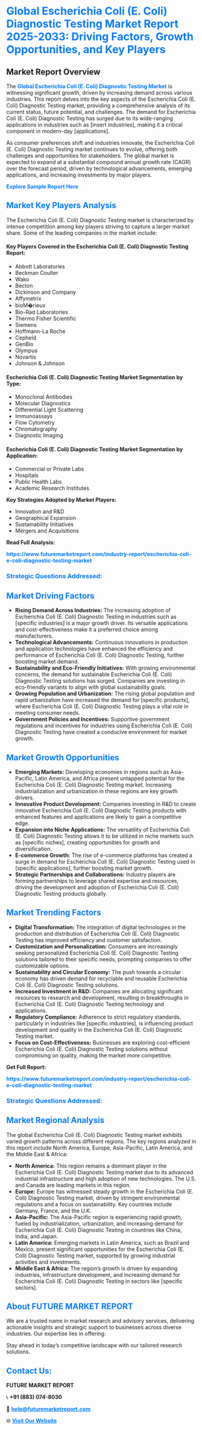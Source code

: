 <h1 style="color: #007BFF;">Global Escherichia Coli (E. Coli) Diagnostic Testing Market Report 2025-2033: Driving Factors, Growth Opportunities, and Key Players</h1>

<section id="overview">
<h2>Market Report Overview</h2>
<p>The <a href="https://www.futuremarketreport.com/industry-report/escherichia-coli-e-coli-diagnostic-testing-market" style="color: #007BFF; text-decoration: none;"><strong>Global Escherichia Coli (E. Coli) Diagnostic Testing Market</strong></a> is witnessing significant growth, driven by increasing demand across various industries. This report delves into the key aspects of the Escherichia Coli (E. Coli) Diagnostic Testing market, providing a comprehensive analysis of its current status, future potential, and challenges. The demand for Escherichia Coli (E. Coli) Diagnostic Testing has surged due to its wide-ranging applications in industries such as [insert industries], making it a critical component in modern-day [applications].</p>
<p>As consumer preferences shift and industries innovate, the Escherichia Coli (E. Coli) Diagnostic Testing market continues to evolve, offering both challenges and opportunities for stakeholders. The global market is expected to expand at a substantial compound annual growth rate (CAGR) over the forecast period, driven by technological advancements, emerging applications, and increasing investments by major players.</p>
</section>

<section id="overview">
<p><a href="https://www.futuremarketreport.com/request-sample/reportId=61525" style="color: #007BFF; text-decoration: none;"><strong>Explore Sample Report Here</strong></a></p>
</section>

<section id="key-players">
<h2 style="color: #007BFF;">Market Key Players Analysis</h2>
<p>The Escherichia Coli (E. Coli) Diagnostic Testing market is characterized by intense competition among key players striving to capture a larger market share. Some of the leading companies in the market include:</p>
<h4>Key Players Covered in the Escherichia Coli (E. Coli) Diagnostic Testing Report:</h4>
<ul><li>Abbott Laboratories</li><li>Beckman Coulter</li><li>Wako</li><li>Becton</li><li>Dickinson and Company</li><li>Affymetrix</li><li>bioM�rieux</li><li>Bio-Rad Laboratories</li><li>Thermo Fisher Scientific</li><li>Siemens</li><li>Hoffmann-La Roche</li><li>Cepheid</li><li>GenBio</li><li>Olympus</li><li>Novartis</li><li>Johnson &amp; Johnson</li></ul>
<h4>Escherichia Coli (E. Coli) Diagnostic Testing Market Segmentation by Type:</h4>
<ul><li>Monoclonal Antibodies</li><li>Molecular Diagnostics</li><li>Differential Light Scattering</li><li>Immunoassays</li><li>Flow Cytometry</li><li>Chromatography</li><li>Diagnostic Imaging</li></ul>

<h4>Escherichia Coli (E. Coli) Diagnostic Testing Market Segmentation by Application:</h4>
<ul><li>Commercial or Private Labs</li><li>Hospitals</li><li>Public Health Labs</li><li>Academic Research Institutes</li></ul>
<p><strong>Key Strategies Adopted by Market Players:</strong></p>
<ul>
<li>Innovation and R&D</li>
<li>Geographical Expansion</li>
<li>Sustainability Initiatives</li>
<li>Mergers and Acquisitions</li>
</ul>
</section>

<section>
<p><strong>Read Full Analysis: </strong></p><a href="https://www.futuremarketreport.com/industry-report/escherichia-coli-e-coli-diagnostic-testing-market" style="color: #007BFF; text-decoration: none;"><strong>https://www.futuremarketreport.com/industry-report/escherichia-coli-e-coli-diagnostic-testing-market</strong></a>
<h3 style="color: #007BFF;">Strategic Questions Addressed:</h3>
</section>

<section id="driving-factors">
<h2 style="color: #007BFF;">Market Driving Factors</h2>
<ul>
<li><strong>Rising Demand Across Industries:</strong> The increasing adoption of Escherichia Coli (E. Coli) Diagnostic Testing in industries such as [specific industries] is a major growth driver. Its versatile applications and cost-effectiveness make it a preferred choice among manufacturers.</li>
<li><strong>Technological Advancements:</strong> Continuous innovations in production and application technologies have enhanced the efficiency and performance of Escherichia Coli (E. Coli) Diagnostic Testing, further boosting market demand.</li>
<li><strong>Sustainability and Eco-Friendly Initiatives:</strong> With growing environmental concerns, the demand for sustainable Escherichia Coli (E. Coli) Diagnostic Testing solutions has surged. Companies are investing in eco-friendly variants to align with global sustainability goals.</li>
<li><strong>Growing Population and Urbanization:</strong> The rising global population and rapid urbanization have increased the demand for [specific products], where Escherichia Coli (E. Coli) Diagnostic Testing plays a vital role in meeting consumer needs.</li>
<li><strong>Government Policies and Incentives:</strong> Supportive government regulations and incentives for industries using Escherichia Coli (E. Coli) Diagnostic Testing have created a conducive environment for market growth.</li>
</ul>
</section>

<section id="growth-opportunities">
<h2 style="color: #007BFF;">Market Growth Opportunities</h2>
<ul>
<li><strong>Emerging Markets:</strong> Developing economies in regions such as Asia-Pacific, Latin America, and Africa present untapped potential for the Escherichia Coli (E. Coli) Diagnostic Testing market. Increasing industrialization and urbanization in these regions are key growth drivers.</li>
<li><strong>Innovative Product Development:</strong> Companies investing in R&D to create innovative Escherichia Coli (E. Coli) Diagnostic Testing products with enhanced features and applications are likely to gain a competitive edge.</li>
<li><strong>Expansion into Niche Applications:</strong> The versatility of Escherichia Coli (E. Coli) Diagnostic Testing allows it to be utilized in niche markets such as [specific niches], creating opportunities for growth and diversification.</li>
<li><strong>E-commerce Growth:</strong> The rise of e-commerce platforms has created a surge in demand for Escherichia Coli (E. Coli) Diagnostic Testing used in [specific applications], further boosting market growth.</li>
<li><strong>Strategic Partnerships and Collaborations:</strong> Industry players are forming partnerships to leverage shared expertise and resources, driving the development and adoption of Escherichia Coli (E. Coli) Diagnostic Testing products globally.</li>
</ul>
</section>

<section id="trending-factors">
<h2 style="color: #007BFF;">Market Trending Factors</h2>
<ul>
<li><strong>Digital Transformation:</strong> The integration of digital technologies in the production and distribution of Escherichia Coli (E. Coli) Diagnostic Testing has improved efficiency and customer satisfaction.</li>
<li><strong>Customization and Personalization:</strong> Consumers are increasingly seeking personalized Escherichia Coli (E. Coli) Diagnostic Testing solutions tailored to their specific needs, prompting companies to offer customizable options.</li>
<li><strong>Sustainability and Circular Economy:</strong> The push towards a circular economy has driven demand for recyclable and reusable Escherichia Coli (E. Coli) Diagnostic Testing solutions.</li>
<li><strong>Increased Investment in R&D:</strong> Companies are allocating significant resources to research and development, resulting in breakthroughs in Escherichia Coli (E. Coli) Diagnostic Testing technology and applications.</li>
<li><strong>Regulatory Compliance:</strong> Adherence to strict regulatory standards, particularly in industries like [specific industries], is influencing product development and quality in the Escherichia Coli (E. Coli) Diagnostic Testing market.</li>
<li><strong>Focus on Cost-Effectiveness:</strong> Businesses are exploring cost-efficient Escherichia Coli (E. Coli) Diagnostic Testing solutions without compromising on quality, making the market more competitive.</li>
</ul>
</section>

<section>
<p><strong>Get Full Report: </strong></p><a href="https://www.futuremarketreport.com/industry-report/escherichia-coli-e-coli-diagnostic-testing-market" style="color: #007BFF; text-decoration: none;"><strong>https://www.futuremarketreport.com/industry-report/escherichia-coli-e-coli-diagnostic-testing-market</strong></a>
<h3 style="color: #007BFF;">Strategic Questions Addressed:</h3>
</section>


<section id="regional-analysis">
<h2 style="color: #007BFF;">Market Regional Analysis</h2>
<p>The global Escherichia Coli (E. Coli) Diagnostic Testing market exhibits varied growth patterns across different regions. The key regions analyzed in this report include North America, Europe, Asia-Pacific, Latin America, and the Middle East & Africa:</p>
<ul>
<li><strong>North America:</strong> This region remains a dominant player in the Escherichia Coli (E. Coli) Diagnostic Testing market due to its advanced industrial infrastructure and high adoption of new technologies. The U.S. and Canada are leading markets in this region.</li>
<li><strong>Europe:</strong> Europe has witnessed steady growth in the Escherichia Coli (E. Coli) Diagnostic Testing market, driven by stringent environmental regulations and a focus on sustainability. Key countries include Germany, France, and the U.K.</li>
<li><strong>Asia-Pacific:</strong> The Asia-Pacific region is experiencing rapid growth, fueled by industrialization, urbanization, and increasing demand for Escherichia Coli (E. Coli) Diagnostic Testing in countries like China, India, and Japan.</li>
<li><strong>Latin America:</strong> Emerging markets in Latin America, such as Brazil and Mexico, present significant opportunities for the Escherichia Coli (E. Coli) Diagnostic Testing market, supported by growing industrial activities and investments.</li>
<li><strong>Middle East & Africa:</strong> The region’s growth is driven by expanding industries, infrastructure development, and increasing demand for Escherichia Coli (E. Coli) Diagnostic Testing in sectors like [specific sectors].</li>
</ul>
</section>

<footer>
<h2 style="color: #007BFF;">About FUTURE MARKET REPORT</h2>
<p>We are a trusted name in market research and advisory services, delivering actionable insights and strategic support to businesses across diverse industries. Our expertise lies in offering:</p>

<p>Stay ahead in today’s competitive landscape with our tailored research solutions.</p>

<h2 style="color: #007BFF;">Contact Us:</h2>
<p><strong>FUTURE MARKET REPORT</strong></p>
<p>📞 <strong>+91 (883) 074-8030</strong></p>
<p>📧 <strong><a href="mailto:help@futuremarketreport.com" style="color: #007BFF;">help@futuremarketreport.com</a></strong></p>
<p>🌐 <strong><a href="https://www.futuremarketreport.com/" style="color: #007BFF;">Visit Our Website</a></strong></p>
</footer>